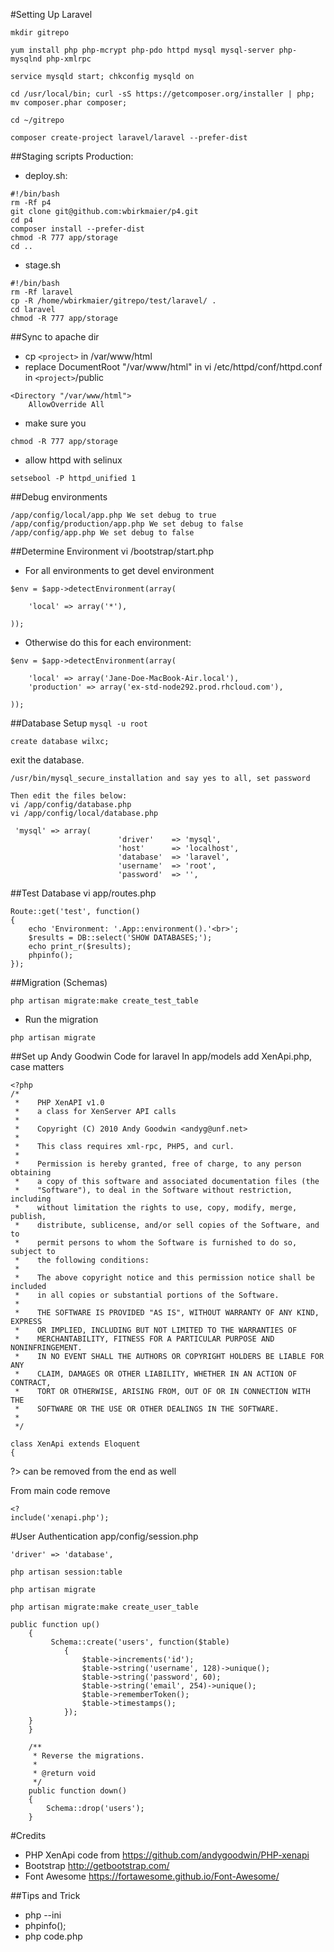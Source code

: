 #Setting Up Laravel
```
mkdir gitrepo
```
```
yum install php php-mcrypt php-pdo httpd mysql mysql-server php-mysqlnd php-xmlrpc
```
```
service mysqld start; chkconfig mysqld on
```
```
cd /usr/local/bin; curl -sS https://getcomposer.org/installer | php; mv composer.phar composer; 
```
```
cd ~/gitrepo
```
```
composer create-project laravel/laravel --prefer-dist
```

##Staging scripts
Production:
+ deploy.sh:
```
#!/bin/bash
rm -Rf p4
git clone git@github.com:wbirkmaier/p4.git
cd p4
composer install --prefer-dist
chmod -R 777 app/storage
cd ..
```
+ stage.sh
```
#!/bin/bash
rm -Rf laravel
cp -R /home/wbirkmaier/gitrepo/test/laravel/ .
cd laravel
chmod -R 777 app/storage
```

##Sync to apache dir
+ cp ``` <project> ``` in /var/www/html 
+ replace DocumentRoot "/var/www/html" in vi /etc/httpd/conf/httpd.conf in ```<project>```/public
```
<Directory "/var/www/html">
    AllowOverride All
```
+ make sure you
```
chmod -R 777 app/storage
```
+ allow httpd with selinux
```
setsebool -P httpd_unified 1
```

##Debug environments
```
/app/config/local/app.php We set debug to true
/app/config/production/app.php We set debug to false
/app/config/app.php We set debug to false
```

##Determine Environment
vi /bootstrap/start.php

+ For all environments to get devel environment
```
$env = $app->detectEnvironment(array(

    'local' => array('*'),

));
```
+ Otherwise do this for each environment:

```
$env = $app->detectEnvironment(array(

    'local' => array('Jane-Doe-MacBook-Air.local'),
    'production' => array('ex-std-node292.prod.rhcloud.com'),

));
```

##Database Setup
```mysql -u root```

```create database wilxc;```

exit the database.

```
/usr/bin/mysql_secure_installation and say yes to all, set password

Then edit the files below:
vi /app/config/database.php
vi /app/config/local/database.php
```

```
 'mysql' => array(
                        'driver'    => 'mysql',
                        'host'      => 'localhost',
                        'database'  => 'laravel',
                        'username'  => 'root',
                        'password'  => '',
```

##Test Database
vi app/routes.php
```
Route::get('test', function()
{
    echo 'Environment: '.App::environment().'<br>';
    $results = DB::select('SHOW DATABASES;');
    echo print_r($results);
    phpinfo();
}); 
```
##Migration (Schemas)

```
php artisan migrate:make create_test_table
```
+ Run the migration
```
php artisan migrate
```

##Set up Andy Goodwin Code for laravel
In app/models add XenApi.php, case matters
```
<?php
/*
 *    PHP XenAPI v1.0
 *    a class for XenServer API calls
 *
 *    Copyright (C) 2010 Andy Goodwin <andyg@unf.net>
 *
 *    This class requires xml-rpc, PHP5, and curl.
 *
 *    Permission is hereby granted, free of charge, to any person obtaining 
 *    a copy of this software and associated documentation files (the 
 *    "Software"), to deal in the Software without restriction, including 
 *    without limitation the rights to use, copy, modify, merge, publish, 
 *    distribute, sublicense, and/or sell copies of the Software, and to 
 *    permit persons to whom the Software is furnished to do so, subject to 
 *    the following conditions:
 *
 *    The above copyright notice and this permission notice shall be included 
 *    in all copies or substantial portions of the Software.
 *
 *    THE SOFTWARE IS PROVIDED "AS IS", WITHOUT WARRANTY OF ANY KIND, EXPRESS 
 *    OR IMPLIED, INCLUDING BUT NOT LIMITED TO THE WARRANTIES OF 
 *    MERCHANTABILITY, FITNESS FOR A PARTICULAR PURPOSE AND NONINFRINGEMENT. 
 *    IN NO EVENT SHALL THE AUTHORS OR COPYRIGHT HOLDERS BE LIABLE FOR ANY 
 *    CLAIM, DAMAGES OR OTHER LIABILITY, WHETHER IN AN ACTION OF CONTRACT, 
 *    TORT OR OTHERWISE, ARISING FROM, OUT OF OR IN CONNECTION WITH THE 
 *    SOFTWARE OR THE USE OR OTHER DEALINGS IN THE SOFTWARE.
 *
 */

class XenApi extends Eloquent 
{

```

?> can be removed from the end as well

From main code remove
```
<?
include('xenapi.php');
```

#User Authentication
app/config/session.php

```
'driver' => 'database',
```

```
php artisan session:table
```

```
php artisan migrate
```

```
php artisan migrate:make create_user_table
```

```
public function up()
	{
         Schema::create('users', function($table)
            {
                $table->increments('id');
                $table->string('username', 128)->unique();
                $table->string('password', 60);
                $table->string('email', 254)->unique();
                $table->rememberToken();
                $table->timestamps();
            });
	}
	}

	/**
	 * Reverse the migrations.
	 *
	 * @return void
	 */
	public function down()
	{
		Schema::drop('users');
	}
```


#Credits
+ PHP XenApi code from <https://github.com/andygoodwin/PHP-xenapi>
+ Bootstrap <http://getbootstrap.com/>
+ Font Awesome <https://fortawesome.github.io/Font-Awesome/>

##Tips and Trick
+ php --ini
+ phpinfo();
+ php code.php

